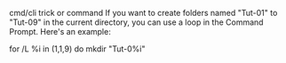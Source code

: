 

cmd/cli trick or command
If you want to create folders named "Tut-01" to "Tut-09" in the current directory, you can use a loop in the Command Prompt. Here's an example:


for /L %i in (1,1,9) do mkdir "Tut-0%i"



